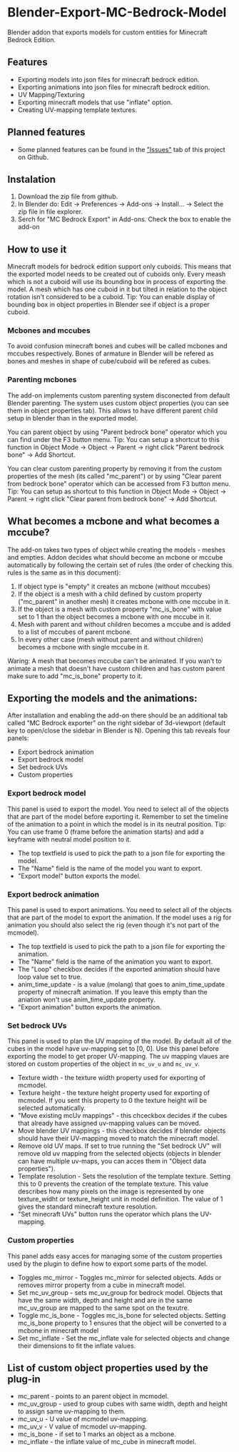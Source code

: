 # Blender-Export-MC-Bedrock-Model
Blender addon that exports models for custom entities for Minecraft Bedrock
Edition.

## Features
- Exporting models into json files for minecraft bedrock edition.
- Exporting animations into json files for minecraft bedrock edition.
- UV Mapping/Texturing
- Exporting minecraft models that use "inflate" option.
- Creating UV-mapping template textures.
## Planned features
- Some planned features can be found in the
["Issues"](https://github.com/Nusiq/Blender-Export-MC-Bedrock-Model/issues])
tab of this project on Github.

## Instalation
1. Download the zip file from github.
2. In Blender do: Edit -> Preferences -> Add-ons -> Install... -> Select the
zip file in file explorer.
3. Serch for "MC Bedrock Export" in Add-ons. Check the box to enable the add-on

## How to use it
Minecraft models for bedrock edition support only cuboids. This means that the
exported model needs to be created out of cuboids only. Every meash which is
not a cuboid will use its bounding box in process of exporting the model. A
mesh which has one cuboid in it but tilted in relation to the object rotation
isn't considered to be a cuboid. Tip: You can enable display of bounding box
in object properties in Blender see if object is a proper cuboid.

### Mcbones and mccubes
To avoid confusion minecraft bones and cubes will be called mcbones and mccubes
respectively. Bones of armature in Blender will be refered as bones and meshes
in shape of cube/cuboid will be refered as cubes.

### Parenting mcbones
The add-on implements custom parenting system disconected from default Blender
parenting. The system uses custom object properties (you can see them in object
properties tab). This allows to have different parent child setup in blender
than in the exported model.

You can parent object by using "Parent bedrock bone" operator which you can
find under the F3 button menu. Tip: You can setup a shortcut to this
function in Object Mode -> Object -> Parent -> right click "Parent bedrock
bone" -> Add Shortcut.

You can clear custom parenting property by removing it from the custom
properties of the mesh (its called "mc_parent") or by using "Clear parent from
bedrock bone" operator which can be accessed from F3 button menu. Tip: You can
setup as shortcut to this function in Object Mode -> Object -> Parent -> right
click "Clear parent from bedrock bone" -> Add Shortcut.

## What becomes a mcbone and what becomes a mccube?
The add-on takes two types of object while creating the models - meshes and
empties. Addon decides what should become an mcbone or mccube automatically by
following the certain set of rules (the order of checking this rules is the
same as in this document):
1. If object type is "empty" it creates an mcbone (without mccubes)
2. If the object is a mesh with a child defined by custom property ("mc_parent"
in another mesh) it creates mcbone with one mccube in it.
3. If the object is a mesh with custom property "mc_is_bone" with value set
to 1 than the object becomes a mcbone with one mccube in it.
4. Mesh with parent and without children becomes a mccube and is added to a
list of mccubes of parent mcbone.
5. In every other case (mesh without parent and without children) becomes a
mcbone with single mccube in it.

Waring: A mesh that becomes mccube can't be animated. If you wan't to animate
a mesh that doesn't have custom children and has custom parent make sure to
add "mc_is_bone" property to it.

## Exporting the models and the animations:
After installation and enabling the add-on there should be an additional tab
called "MC Bedrock exporter" on the right sidebar of 3d-viewport (default key
to open/close the sidebar in Blender is N). Opening this tab reveals four
panels:
- Export bedrock animation
- Export bedrock model
- Set bedrock UVs
- Custom properties
### Export bedrock model
This panel is used to export the model. You need to select all of the objects
that are part of the model before exporting it.  Remember to set the timeline
of the animation to a point in which the model is in its neutral position.
Tip: You can use frame 0 (frame before the animation starts) and add a keyframe
with neutral model position to it.
- The top textfield is used to pick the path to a json file for exporting the
model.
- The "Name" field is the name of the model you want to export.
- "Export model" button exports the model.
### Export bedrock animation
This panel is used to export animations. You need to select all of the objects
that are part of the model to export the animation. If the model uses a rig for
animation you should also select the rig (even though it's not part of the
mcmodel).
- The top textfield is used to pick the path to a json file for exporting the
animation.
- The "Name" field is the name of the animation you want to export.
- The "Loop" checkbox decides if the exported animation should have loop value
set to true.
- anim_time_update - is a value (molang) that goes to anim_time_update property
of minecraft animation. If you leave this empty than the aniation won't use
anim_time_update property.
- "Export animation" button exports the animation.
### Set bedrock UVs
This panel is used to plan the UV mapping of the model. By default all of the
cubes in the model have uv-mapping set to [0, 0]. Use this panel before
exporting the model to get proper UV-mapping. The uv mapping vlaues are stored
on custom properties of the object in `mc_uv_u` and `mc_uv_v`.
- Texture width - the texture width property used for exporting of mcmodel.
- Texture height - the texture height property used for exporting of mcmodel.
If you sent this property to 0 the texture height will be selected
automatically.
- "Move existing mcUv mappings" - this chceckbox decides if the cubes that
already have assigned uv-mapping values can be moved.
- Move blender UV mappings - this checkbox decides if blender objects should
have their UV-mapping moved to match the minecraft model.
- Remove old UV maps. If set to true running the "Set bedrock UV" will remove
old uv mapping from the selected objects (objects in blender can have multiple
uv-maps, you can acces them in "Object data properties").
- Template resolution - Sets the resolution of the template texture.
Setting this to 0 prevents the creation of the template texture. This value
describes how many pixels on the image is represented by one texture_widht or
texture_height unit in model definition. The value of 1 gives the standard
minecraft texture resolution.
- "Set minecraft UVs" button runs the operator which plans the UV-mapping.
### Custom properties
This panel adds easy acces for managing some of the custom properties used by
the plugin to define how to export some parts of the model.
- Toggles mc_mirror - Toggles mc_mirror for selected objects. Adds or removes
mirror property from a cube in minecraft model.
- Set mc_uv_group - sets mc_uv_group for bedrock model. Objects that have the
same width, depth and height and are in the same mc_uv_group are mapped to
the same spot on the texutre.
- Toggle mc_is_bone - Toggles mc_is_bone for selected objects. Setting
mc_is_bone property to 1 ensures that the object will be converted to a mcbone
in minecraft model
- Set mc_inflate - Set the mc_inflate vale for selected objects and change their dimensions to fit the inflate values.


## List of custom object properties used by the plug-in
- mc_parent - points to an parent object in mcmodel.
- mc_uv_group - used to group cubes with same width, depth and height to assign
same uv-mapping to them.
- mc_uv_u - U value of mcmodel uv-mapping.
- mc_uv_v - V value of mcmodel uv-mapping.
- mc_is_bone - if set to 1 marks an object as a mcbone.
- mc_inflate - the inflate value of mc_cube in minecraft model.
